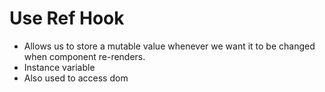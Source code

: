 # Use Ref Hook

* Allows us to store a mutable value whenever we want it to be changed when component re-renders.
* Instance variable
* Also used to access dom
